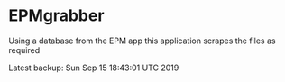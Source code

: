 # EPMgrabber
Using a database from the EPM app this application scrapes the files as required


Latest backup: Sun Sep 15 18:43:01 UTC 2019
